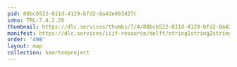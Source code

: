 ```yaml
---
pid: 88bcb522-811d-4129-bfd2-8a42e863d27c
idno: TRL-7.4.2.20
thumbnail: https://dlc.services/thumbs/7/4/88bcb522-811d-4129-bfd2-8a42e863d27c/full/400,339/0/default.jpg
manifest: https://dlc.services/iiif-resource/delft/string1string2string3/kaartenproject-2007/TRL-7.4.2.20
order: '498'
layout: map
collection: kaartenproject
---
```

